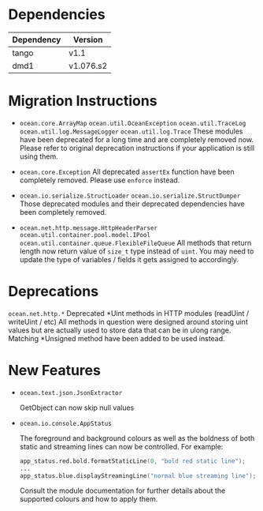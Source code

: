 Dependencies
============

Dependency | Version
-----------|---------
tango      | v1.1
dmd1       | v1.076.s2

Migration Instructions
======================

* `ocean.core.ArrayMap` `ocean.util.OceanException` `ocean.util.TraceLog`
`ocean.util.log.MessageLogger` `ocean.util.log.Trace`
  These modules have been deprecated for a long time and are completely
  removed now. Please refer to original deprecation instructions if your
  application is still using them.

* `ocean.core.Exception`
  All deprecated `assertEx` function have been completely removed. Please
  use `enforce` instead.

* `ocean.io.serialize.StructLoader` `ocean.io.serialize.StructDumper`
  Those deprecated modules and their deprecated dependencies have been
  completely removed.
  
* `ocean.net.http.message.HttpHeaderParser` `ocean.util.container.pool.model.IPool`
`ocean.util.container.queue.FlexibleFileQueue`
  All methods that return length now return value of `size_t` type instead
  of `uint`. You may need to update the type of variables / fields it gets
  assigned to accordingly.

Deprecations
============

`ocean.net.http.*`
    Deprecated *Uint methods in HTTP modules (readUint / writeUint / etc)
    All methods in question were designed around storing uint values but
    are actually used to store data that can be in ulong range.
    Matching *Unsigned method have been added to be used instead.

New Features
============

* ``ocean.text.json.JsonExtractor``

  GetObject can now skip null values
  
* ``ocean.io.console.AppStatus``

  The foreground and background colours as well as the boldness of both static
  and streaming lines can now be controlled.
  For example:

  ```d
  app_status.red.bold.formatStaticLine(0, "bold red static line");
  ...
  app_status.blue.displayStreamingLine("normal blue streaming line");
  ```
      
  Consult the module documentation for further details about the supported
  colours and how to apply them.
